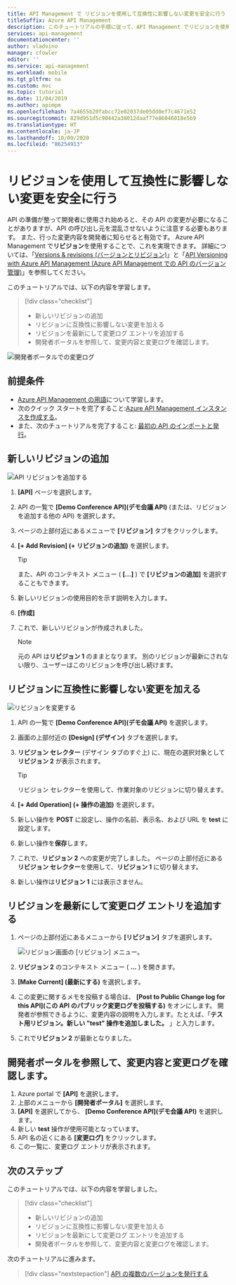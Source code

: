 ```yaml
---
title: API Management で リビジョンを使用して互換性に影響しない変更を安全に行う
titleSuffix: Azure API Management
description: このチュートリアルの手順に従って、API Management でリビジョンを使用して互換性に影響しない変更を行う方法について説明します。
services: api-management
documentationcenter: ''
author: vladvino
manager: cfowler
editor: ''
ms.service: api-management
ms.workload: mobile
ms.tgt_pltfrm: na
ms.custom: mvc
ms.topic: tutorial
ms.date: 11/04/2019
ms.author: apimpm
ms.openlocfilehash: 7a4655b20fabcc72e02037de05dd0ef7c4671e52
ms.sourcegitcommit: 829d951d5c90442a38012daaf77e86046018e5b9
ms.translationtype: HT
ms.contentlocale: ja-JP
ms.lasthandoff: 10/09/2020
ms.locfileid: "86254913"
---
```

# <a name="use-revisions-to-make-non-breaking-changes-safely"></a>リビジョンを使用して互換性に影響しない変更を安全に行う
API の準備が整って開発者に使用され始めると、その API の変更が必要になることがありますが、API の呼び出し元を混乱させないように注意する必要もあります。 また、行った変更内容を開発者に知らせると有効です。 Azure API Management で**リビジョン**を使用することで、これを実現できます。 詳細については、「[Versions & revisions (バージョンとリビジョン)](https://azure.microsoft.com/blog/versions-revisions/)」と「[API Versioning with Azure API Management (Azure API Management での API のバージョン管理)](https://azure.microsoft.com/blog/api-versioning-with-azure-api-management/)」を参照してください。

このチュートリアルでは、以下の内容を学習します。

> [!div class="checklist"]
> * 新しいリビジョンの追加
> * リビジョンに互換性に影響しない変更を加える
> * リビジョンを最新にして変更ログ エントリを追加する
> * 開発者ポータルを参照して、変更内容と変更ログを確認します。

![開発者ポータルでの変更ログ](media/api-management-getstarted-revise-api/azure_portal.PNG)

## <a name="prerequisites"></a>前提条件

+ [Azure API Management の用語](api-management-terminology.md)について学習します。
+ 次のクイック スタートを完了すること:[Azure API Management インスタンスを作成する](get-started-create-service-instance.md)。
+ また、次のチュートリアルを完了すること: [最初の API のインポートと発行](import-and-publish.md)。

## <a name="add-a-new-revision"></a>新しいリビジョンの追加

![API リビジョンを追加する](media/api-management-getstarted-revise-api/07-AddRevisions-01-AddNewRevision.png)

1. **[API]** ページを選択します。
2. API の一覧で **[Demo Conference API]\(デモ会議 API\)** (または、リビジョンを追加する他の API) を選択します。
3. ページの上部付近にあるメニューで **[リビジョン]** タブをクリックします。
4. **[+ Add Revision] \(+ リビジョンの追加\)** を選択します。

    > [!TIP]
    > また、API のコンテキスト メニュー ( **[...]** ) で **[リビジョンの追加]** を選択することもできます。

5. 新しいリビジョンの使用目的を示す説明を入力します。
6. **[作成]**
7. これで、新しいリビジョンが作成されました。

    > [!NOTE]
    > 元の API は**リビジョン 1** のままとなります。 別のリビジョンが最新にされない限り、ユーザーはこのリビジョンを呼び出し続けます。

## <a name="make-non-breaking-changes-to-your-revision"></a>リビジョンに互換性に影響しない変更を加える

![リビジョンを変更する](media/api-management-getstarted-revise-api/07-AddRevisions-02-MakeChanges.png)

1. API の一覧で **[Demo Conference API]\(デモ会議 API\)** を選択します。
2. 画面の上部付近の **[Design] \(デザイン\)** タブを選択します。
3. **リビジョン セレクター** (デザイン タブのすぐ上) に、現在の選択対象として**リビジョン 2** が表示されます。

    > [!TIP]
    > リビジョン セレクターを使用して、作業対象のリビジョンに切り替えます。

4. **[+ Add Operation] \(+ 操作の追加\)** を選択します。
5. 新しい操作を **POST** に設定し、操作の名前、表示名、および URL を **test** に設定します。
6. 新しい操作を**保存**します。
7. これで、**リビジョン 2** への変更が完了しました。 ページの上部付近にある**リビジョン セレクター**を使用して、**リビジョン 1** に切り替えます。
8. 新しい操作は**リビジョン 1** には表示さません。 

## <a name="make-your-revision-current-and-add-a-change-log-entry"></a>リビジョンを最新にして変更ログ エントリを追加する

1. ページの上部付近にあるメニューから **[リビジョン]** タブを選択します。

    ![リビジョン画面の [リビジョン] メニュー。](media/api-management-getstarted-revise-api/RevisionsMenu.PNG)

2. **リビジョン 2** のコンテキスト メニュー ( **...** ) を開きます。
3. **[Make Current] \(最新にする\)** を選択します。
4. この変更に関するメモを投稿する場合は、 **[Post to Public Change log for this API]\(この API のパブリック変更ログを投稿する\)** をオンにします。 開発者が参照できるように、変更内容の説明を入力します。たとえば、「**テスト用リビジョン。新しい "test" 操作を追加しました。** 」と入力します。
5. これで**リビジョン 2** が最新となりました。

## <a name="browse-the-developer-portal-to-see-changes-and-change-log"></a>開発者ポータルを参照して、変更内容と変更ログを確認します。

1. Azure portal で **[API]** を選択します。
2. 上部のメニューから **[開発者ポータル]** を選択します。
3. **[API]** を選択してから、 **[Demo Conference API]\(デモ会議 API\)** を選択します。
4. 新しい **test** 操作が使用可能となっています。
5. API 名の近くにある **[変更ログ]** をクリックします。
6. この一覧に、変更ログ エントリが表示されます。

## <a name="next-steps"></a>次のステップ

このチュートリアルでは、以下の内容を学習しました。

> [!div class="checklist"]
> * 新しいリビジョンの追加
> * リビジョンに互換性に影響しない変更を加える
> * リビジョンを最新にして変更ログ エントリを追加する
> * 開発者ポータルを参照して、変更内容と変更ログを確認します。

次のチュートリアルに進みます。

> [!div class="nextstepaction"]
> [API の複数のバージョンを発行する](api-management-get-started-publish-versions.md)
